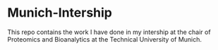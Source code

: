 # Munich-Intership

This repo contains the work I have done in my intership at the chair of Proteomics and Bioanalytics at the Technical University of Munich.

